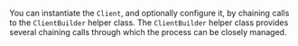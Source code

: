 You can instantiate the `Client`, and optionally configure it, by chaining calls to the
`ClientBuilder` helper class. The `ClientBuilder` helper class provides several chaining calls through which the process
can be closely managed.